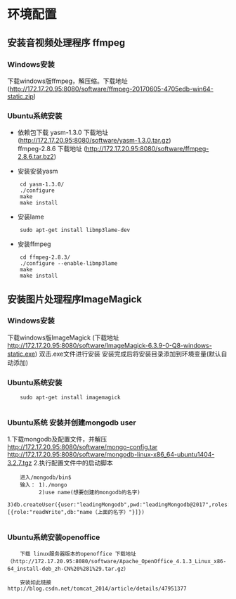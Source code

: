# 环境配置

## 安装音视频处理程序 ffmpeg

### Windows安装  
下载windows版ffmpeg，解压缩。下载地址 (http://172.17.20.95:8080/software/ffmpeg-20170605-4705edb-win64-static.zip)

### Ubuntu系统安装  

- 依赖包下载
yasm-1.3.0  下载地址 (http://172.17.20.95:8080/software/yasm-1.3.0.tar.gz)  
ffmpeg-2.8.6  下载地址 (http://172.17.20.95:8080/software/ffmpeg-2.8.6.tar.bz2)  


- 安装安装yasm  

```
	cd yasm-1.3.0/
	./configure
	make
	make install
```

- 安装lame

```
	sudo apt-get install libmp3lame-dev
```

- 安装ffmpeg

```
	cd ffmpeg-2.8.3/
	./configure --enable-libmp3lame
	make
	make install
```

## 安装图片处理程序ImageMagick

### Windows安装  
下载windows版ImageMagick   (下载地址 http://172.17.20.95:8080/software/ImageMagick-6.3.9-0-Q8-windows-static.exe)
双击.exe文件进行安装
安装完成后将安装目录添加到环境变量(默认自动添加)
### Ubuntu系统安装  
```
	sudo apt-get install imagemagick
	
```

### Ubuntu系统 安装并创建mongodb user

1.下载mongodb及配置文件，并解压
http://172.17.20.95:8080/software/mongo-config.tar
http://172.17.20.95:8080/software/mongodb-linux-x86_64-ubuntu1404-3.2.7.tgz
2.执行配置文件中的启动脚本
```
	进入/mongodb/bin$ 
	输入： 1)./mongo
	      2)use name(想要创建的mongodb的名字)
	      3)db.createUser({user:"leadingMongodb",pwd:"leadingMongodb@2017",roles:[{role:"readWrite",db:"name（上面的名字）"}]})
	
```

### Ubuntu系统安装openoffice  
```
	下载 linux服务器版本的openoffice 下载地址（http://172.17.20.95:8080/software/Apache_OpenOffice_4.1.3_Linux_x86-64_install-deb_zh-CN%20%281%29.tar.gz）
	
	安装如此链接 http://blog.csdn.net/tomcat_2014/article/details/47951377
	
```